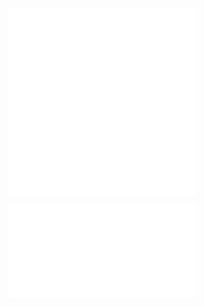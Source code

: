![01 - Explores applicability of ICT to business organizations and the competitive marketplace](01%20-%20Explores%20applicability%20of%20ICT%20to%20business%20organizations%20and%20the%20competitive%20marketplace.md)
![02 - Analyses the relationship between ICT and business operations](02%20-%20Analyses%20the%20relationship%20between%20ICT%20and%20business%20operations.md)

![03 - Analyses the ICT in terms of generating and delivering an improved products and services to consumers](03%20-%20Analyses%20the%20ICT%20in%20terms%20of%20generating%20and%20delivering%20an%20improved%20products%20and%20services%20to%20consumers.md)